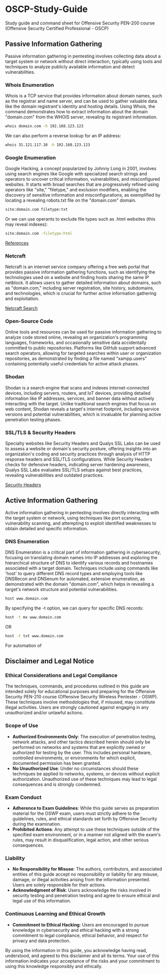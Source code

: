 # OSCP-Study-Guide
Study guide and command sheet for Offensive Security PEN-200 course (Offensive Security Certified Professional - OSCP)

## Passive Information Gathering
Passive information gathering in pentesting involves collecting data about a target system or network without direct interaction, typically using tools and techniques to analyze publicly available information and detect vulnerabilities.

### Whois Enumeration
Whois is a TCP service that provides information about domain names, such as the registrar and name server, and can be used to gather valuable data like the domain registrant's identity and hosting details. Using Whois, the command demonstrates how to extract information about the domain "domain.com" from the WHOIS server, revealing its registrant information.
```bash
whois domain.com -h 192.168.123.123
```
We can also perform a reverse lookup for an IP address:
```bash
whois 31.121.117.10 -h 192.168.123.123
```

### Google Enumeration
Google Hacking, a concept popularized by Johnny Long in 2001, involves using search engines like Google with specialized search strings and operators to uncover critical information, vulnerabilities, and misconfigured websites. It starts with broad searches that are progressively refined using operators like "site," "filetype," and exclusion modifiers, enabling the discovery of sensitive information and misconfigurations, as exemplified by locating a revealing robots.txt file on the "domain.com" domain.
```bash
site:domain.com filetype:txt
```
Or we can use operants to exclude file types such as .html websites (this may reveal indexes):
```bash
site:domain.com -filetype:html
```
[References](https://www.exploit-db.com/google-hacking-database) 

### Netcraft
Netcraft is an internet service company offering a free web portal that provides passive information gathering functions, such as identifying the technologies used on a website and finding hosts sharing the same IP netblock. It allows users to gather detailed information about domains, such as "domain.com," including server registration, site history, subdomains, and technologies, which is crucial for further active information gathering and exploitation.

[Netcraft Search](https://searchdns.netcraft.com/)

### Open-Source Code
Online tools and resources can be used for passive information gathering to analyze code stored online, revealing an organization's programming languages, frameworks, and occasionally sensitive data accidentally committed to public repositories. Platforms like GitHub support advanced search operators, allowing for targeted searches within user or organization repositories, as demonstrated by finding a file named "xampp.users" containing potentially useful credentials for active attack phases.

### Shodan
Shodan is a search engine that scans and indexes internet-connected devices, including servers, routers, and IoT devices, providing detailed information like IP addresses, services, and banner data without actively interacting with the target. Unlike traditional search engines that focus on web content, Shodan reveals a target's internet footprint, including service versions and potential vulnerabilities, which is invaluable for planning active penetration testing phases.

### SSL/TLS & Security Headers
Specialty websites like Security Headers and Qualys SSL Labs can be used to assess a website or domain's security posture, offering insights into an organization's coding and security practices through analysis of HTTP response headers and SSL/TLS configurations. While Security Headers checks for defensive headers, indicating server hardening awareness, Qualys SSL Labs evaluates SSL/TLS setups against best practices, revealing vulnerabilities and outdated practices.

[Security Headers](https://securityheaders.com/)

## Active Information Gathering
Active information gathering in pentesting involves directly interacting with the target system or network, using techniques like port scanning, vulnerability scanning, and attempting to exploit identified weaknesses to obtain detailed and specific information.

### DNS Enumeration
DNS Enumeration is a critical part of information gathering in cybersecurity, focusing on translating domain names into IP addresses and exploring the hierarchical structure of DNS to identify various records and hostnames associated with a target domain. Techniques include using commands like 'host' to query different DNS record types and employing tools like DNSRecon and DNSenum for automated, extensive enumeration, as demonstrated with the domain "domain.com", which helps in revealing a target's network structure and potential vulnerabilities.
```bash
host www.domain.com
```
By specifying the -t option, we can query for specific DNS records:
```bash
host -t mx www.domain.com
```
OR
```bash
host -t txt www.domain.com
```

For automation of 

## Disclaimer and Legal Notice

### Ethical Considerations and Legal Compliance
The techniques, commands, and procedures outlined in this guide are intended solely for educational purposes and preparing for the Offensive Security PEN-210 course (Offensive Security Wireless Pentester - OSWP). These techniques involve methodologies that, if misused, may constitute illegal activities. Users are strongly cautioned against engaging in any unauthorized and/or unlawful actions.

### Scope of Use
- **Authorized Environments Only**: The execution of penetration testing, network attacks, and other tactics described herein should only be performed on networks and systems that are explicitly owned or authorized for testing by the user. This includes personal hardware, controlled environments, or environments for which explicit, documented permission has been granted.
- **No Unauthorized Use**: Under no circumstances should these techniques be applied to networks, systems, or devices without explicit authorization. Unauthorized use of these techniques may lead to legal consequences and is strongly condemned.

### Exam Conduct
- **Adherence to Exam Guidelines**: While this guide serves as preparation material for the OSWP exam, users must strictly adhere to the guidelines, rules, and ethical standards set forth by Offensive Security during the examination.
- **Prohibited Actions**: Any attempt to use these techniques outside of the specified exam environment, or in a manner not aligned with the exam's rules, may result in disqualification, legal action, and other serious consequences.

### Liability
- **No Responsibility for Misuse**: The authors, contributors, and associated entities of this guide accept no responsibility or liability for any misuse, damage, or illegal activities arising from the information presented. Users are solely responsible for their actions.
- **Acknowledgment of Risk**: Users acknowledge the risks involved in security testing and penetration testing and agree to ensure ethical and legal use of this information.

### Continuous Learning and Ethical Growth
- **Commitment to Ethical Hacking**: Users are encouraged to pursue knowledge in cybersecurity and ethical hacking with a strong commitment to legal compliance, ethical behavior, and respect for privacy and data protection.

By using the information in this guide, you acknowledge having read, understood, and agreed to this disclaimer and all its terms. Your use of this information indicates your acceptance of the risks and your commitment to using this knowledge responsibly and ethically.
